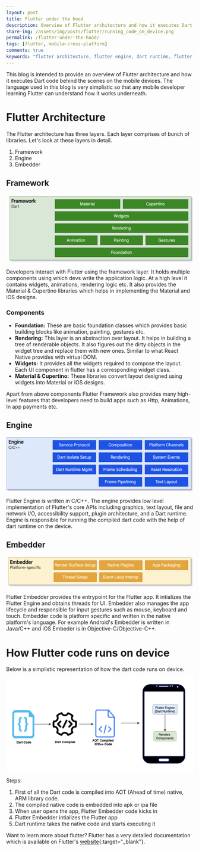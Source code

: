```yaml
---
layout: post
title: Flutter under the hood
description: Overview of Flutter architecture and how it executes Dart code behind the scenes on the mobile devices.
share-img: /assets/img/posts/flutter/running_code_on_device.png
permalink: /flutter-under-the-hood/
tags: [flutter, mobile-cross-platform]
comments: true
keywords: "flutter architecture, flutter engine, dart runtime, flutter framework, mobile cross platform, flutter layers, flutter under the hood, flutter internals, flutter mobile development, flutter vs react native"
---
```


This blog is intended to provide an overview of Flutter architecture and how it executes Dart code behind the scenes on the mobile devices. The language used in this blog is very simplistic so that any mobile developer learning Flutter can understand how it works underneath.

# Flutter Architecture

The Flutter architecture has three layers. Each layer comprises of bunch of libraries. Let's look at these layers in detail.

1. Framework
2. Engine
3. Embedder

## Framework

![Crepe](/assets/img/posts/flutter/framework.png)

Developers interact with Flutter using the framework layer. It holds multiple components using which devs write the application logic. At a high level it contains widgets, animations, rendering logic etc. It also provides the Material & Cupertino libraries which helps in implementing the Material and iOS designs.

### Components

* **Foundation:** These are basic foundation classes which provides basic building blocks like animation, painting, gestures etc.
* **Rendering:** This layer is an abstraction over layout. It helps in building a tree of renderable objects. It also figures out the dirty objects in the widget tree and replace them with new ones. Similar to what React Native provides with virtual DOM.
* **Widgets:** It provides all the widgets required to compose the layout. Each UI component in flutter has a corresponding widget class.
* **Material & Cupertino:** These libraries convert layout designed using widgets into Material or iOS designs.

Apart from above components Flutter Framework also provides many high-level features that developers need to build apps such as Http, Animations, In app payments etc.

## Engine

![Crepe](/assets/img/posts/flutter/engine.png)

Flutter Engine is written in C/C++. The engine provides low level implementation of Flutter's core APIs including graphics, text layout, file and network I/O, accessibility support, plugin architecture, and a Dart runtime. Engine is responsible for running the compiled dart code with the help of dart runtime on the device.

## Embedder

![Crepe](/assets/img/posts/flutter/embedder.png)

Flutter Embedder provides the entrypoint for the Flutter app. It intializes the Flutter Engine and obtains threads for UI. Embedder also manages the app lifecycle and responsible for input gestures such as mouse, keyboard and touch. Embedder code is platform specific and written in the native platform's language. For example Android's Embedder is written in Java/C++ and iOS Embeder is in Objective-C/Objective-C++.


# How Flutter code runs on device

Below is a simplistic representation of how the dart code runs on device.

![Crepe](/assets/img/posts/flutter/running_code_on_device.png)

Steps:
1. First of all the Dart code is compiled into AOT (Ahead of time) native, ARM library code.
2. The compiled native code is embedded into apk or ipa file
3. When user opens the app, Flutter Embedder code kicks in
4. Flutter Embedder intializes the Flutter app
5. Dart runtime takes the native code and starts executing it


Want to learn more about flutter? Flutter has a very detailed documentation which is available on Flutter's [website](https://flutter.dev/docs){:target="_blank"}.

